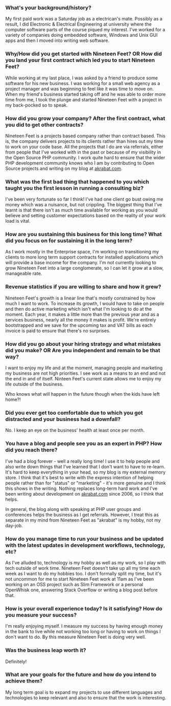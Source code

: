 ### What's your background/history?

My first paid work was a Saturday job as a electrican's mate. Possibly as a result, I did Electronic & Electrical Engineering at university where the computer software parts of the course piqued my interest. I've worked for a variety of companies doing embedded software, Windows and Unix GUI apps and then I moved into writing web software.

### Why/How did you get started with Nineteen Feet? OR How did you land your first contract which led you to start Nineteen Feet?

While working at my last place, I was asked by a friend to produce some software for his new business. I was working for a small web agency as a project manager and was beginning to feel like it was time to move on. When my friend's business started taking off and he was able to order more time from me, I took the plunge and started Nineteen Feet with a project in my back-pocked so to speak.

### How did you grow your company? After the first contract, what you did to get other contracts?

Nineteen Feet is a projects based company rather than contract based. This is, the company delivers projects to its clients rather than hires out my time to work on your code base. All the projects that I do are via referrals, either from people that I've worked with in the past or because of my visibility in the Open Source PHP community. I work quite hard to ensure that the wider PHP development community knows who I am by contributing to Open Source projects and writing on my blog at [akrabat.com](https://akrabat.com).


### What was the first bad thing that happened to you which taught you the first lesson in running a consulting biz?

I've been very fortunate so far I think! I've had one client go bust owing me money which was a nuisance, but not crippling. The biggest thing that I've learnt is that there isn't as much time available for working as you would believe and setting customer expectations based on the reality of your work load is vital.

### How are you sustaining this business for this long time? What did you focus on for sustaining it in the long term?

As I work mostly in the Enterprise space, I'm working on transitioning my clients to more long term support contracts for installed applications which will provide a base income for the company. I'm not currently looking to grow Nineteen Feet into a large conglomerate, so I can let it grow at a slow, manageable rate.

### Revenue statistics if you are willing to share and how it grew?

Nineteen Feet's growth is a linear line that's mostly constrained by how much I want to work. To increase its growth, I would have to take on people and then do active marketing which isn't what I'm looking to do at the moment. Each year, it makes a little more than the previous year and as a services business, nearly all the money it makes is profit. We're entirely bootstrapped and we save for the upcoming tax and VAT bills as each invoice is paid to ensure that there's no surprises.

### How did you go about your hiring strategy and what mistakes did you make? OR Are you independent and remain to be that way?

I want to enjoy my life and at the moment, managing people and marketing my business are not high priorities. I see work as a means to an end and not the end in and of itself. Ninteen Feet's current state allows me to enjoy my life outside of the business.

Who knows what will happen in the future though when the kids have left home?!


### Did you ever get too comfortable due to which you got distracted and your business had a downfall?

No. I keep an eye on the business' health at least once per month.

### You have a blog and people see you as an expert in PHP? How did you reach there?

I've had a blog forever - well a really long time! I use it to help people and also write down things that I've learned that I don't want to have to re-learn. It's hard to keep everything in your head, so my blog is my external memory store. I think that it's best to write with the express intention of helping people rather than for "status" or "marketing" - it's more genuine and I think this shows in the writing. Nothing replaces long-term hard work and I've been writing about development on [akrabat.com](akrabat.com) since 2006, so I think that helps.

In general, the blog along with speaking at PHP user groups and conferences helps the business as I get referrals. However, I treat this as separate in my mind from Nineteen Feet as "akrabat" is my hobby, not my day-job.

### How do you manage time to run your business and be updated with the latest updates in development workflows, technology, etc?

As I've alluded to, technology is my hobby as well as my work, so I play with tech outside of work time. Nineteen Feet doesn't take up all my time each week as I want to do my hobbies too. I don't formally split my time, but it's not uncommon for me to start Nineteen Feet work at 11am as I've been working on an OSS project such as Slim Framework or a personal OpenWhisk one, answering Stack Overflow or writing a blog post before that.

### How is your overall experience today? Is it satisfying? How do you measure your success?

I'm really enjoying myself. I measure my success by having enough money in the bank to live while not working too long or having to work on things I don't want to do. By this measure Nineteen Feet is doing very well. 

### Was the business leap worth it?

Definitely!

### What are your goals for the future and how do you intend to achieve them?

My long term goal is to expand my projects to use different languages and technologies to keep relevant and also to ensure that the work is interesting.
